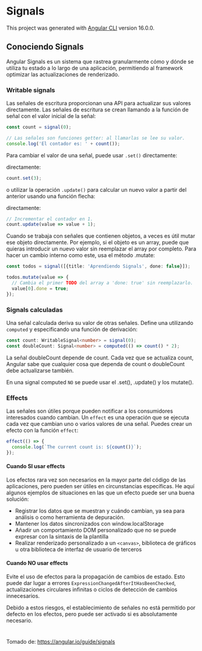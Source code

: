 # Signals

This project was generated with [Angular CLI](https://github.com/angular/angular-cli) version 16.0.0.

## Conociendo Signals

Angular Signals es un sistema que rastrea granularmente cómo y dónde se utiliza tu estado a lo largo de una aplicación, permitiendo al framework optimizar las actualizaciones de renderizado.

### Writable signals

Las señales de escritura proporcionan una API para actualizar sus valores directamente. Las señales de escritura se crean llamando a la función de señal con el valor inicial de la señal:

```typeScript
const count = signal(0);

// Las señales son funciones getter: al llamarlas se lee su valor.
console.log('El contador es: ' + count());
```

Para cambiar el valor de una señal, puede usar `.set()` directamente: 

directamente:
```typeScript
count.set(3);
```

o utilizar la operación `.update()` para calcular un nuevo valor a partir del anterior usando una función flecha:

directamente:
```typeScript
// Incrementar el contador en 1.
count.update(value => value + 1);
```

Cuando se trabaja con señales que contienen objetos, a veces es útil mutar ese objeto directamente. Por ejemplo, si el objeto es un array, puede que quieras introducir un nuevo valor sin reemplazar el array por completo. Para hacer un cambio interno como este, usa el método .mutate:
```typeScript
const todos = signal([{title: 'Aprendiendo Signals', done: false}]);

todos.mutate(value => {
  // Cambia el primer TODO del array a 'done: true' sin reemplazarlo.
  value[0].done = true;
});
```

### Signals calculadas
Una señal calculada deriva su valor de otras señales. Define una utilizando `computed` y especificando una función de derivación:
```typeScript
const count: WritableSignal<number> = signal(0);
const doubleCount: Signal<number> = computed(() => count() * 2);
```
La señal doubleCount depende de count. Cada vez que se actualiza count, Angular sabe que cualquier cosa que dependa de count o doubleCount debe actualizarse también.

En una signal computed `NO` se puede usar el .set(), .update() y los mutate().

### Effects
Las señales son útiles porque pueden notificar a los consumidores interesados cuando cambian. Un `effect` es una operación que se ejecuta cada vez que cambian uno o varios valores de una señal. Puedes crear un efecto con la función `effect`:

```typeScript
effect(() => {
  console.log(`The current count is: ${count()}`);
});
```

#### Cuando SI usar effects
Los efectos rara vez son necesarios en la mayor parte del código de las aplicaciones, pero pueden ser útiles en circunstancias específicas. He aquí algunos ejemplos de situaciones en las que un efecto puede ser una buena solución:

- Registrar los datos que se muestran y cuándo cambian, ya sea para análisis o como herramienta de depuración.
- Mantener los datos sincronizados con window.localStorage
- Añadir un comportamiento DOM personalizado que no se puede expresar con la sintaxis de la plantilla
- Realizar renderizado personalizado a un `<canvas>`, biblioteca de gráficos u otra biblioteca de interfaz de usuario de terceros

#### Cuando NO usar effects
Evite el uso de efectos para la propagación de cambios de estado. Esto puede dar lugar a errores `ExpressionChangedAfterItHasBeenChecked`, actualizaciones circulares infinitas o ciclos de detección de cambios innecesarios.

Debido a estos riesgos, el establecimiento de señales no está permitido por defecto en los efectos, pero puede ser activado si es absolutamente necesario.

#
Tomado de: https://angular.io/guide/signals
